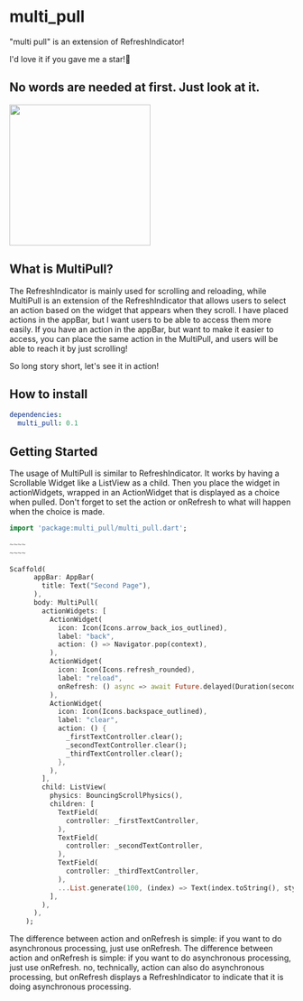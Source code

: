 # multi_pull

"multi pull" is an extension of RefreshIndicator!

I'd love it if you gave me a star!🌟

## No words are needed at first. Just look at it.

<img width=250 src="https://user-images.githubusercontent.com/61507019/119260538-32a26680-bc0e-11eb-94ac-7c341a00aa79.gif">


## What is MultiPull?

The RefreshIndicator is mainly used for scrolling and reloading, while MultiPull is an extension of the RefreshIndicator that allows users to select an action based on the widget that appears when they scroll. I have placed actions in the appBar, but I want users to be able to access them more easily. If you have an action in the appBar, but want to make it easier to access, you can place the same action in the MultiPull, and users will be able to reach it by just scrolling!

So long story short, let's see it in action!


## How to install

```pubspec.yml
dependencies:
  multi_pull: 0.1
```

## Getting Started

The usage of MultiPull is similar to RefreshIndicator. It works by having a Scrollable Widget like a ListView as a child. Then you place the widget in actionWidgets, wrapped in an ActionWidget that is displayed as a choice when pulled. Don't forget to set the action or onRefresh to what will happen when the choice is made.

```dart:main.dart
import 'package:multi_pull/multi_pull.dart';

~~~~
~~~~

Scaffold(
      appBar: AppBar(
        title: Text("Second Page"),
      ),
      body: MultiPull(
        actionWidgets: [
          ActionWidget(
            icon: Icon(Icons.arrow_back_ios_outlined),
            label: "back",
            action: () => Navigator.pop(context),
          ),
          ActionWidget(
            icon: Icon(Icons.refresh_rounded),
            label: "reload",
            onRefresh: () async => await Future.delayed(Duration(seconds: 2)),
          ),
          ActionWidget(
            icon: Icon(Icons.backspace_outlined),
            label: "clear",
            action: () {
              _firstTextController.clear();
              _secondTextController.clear();
              _thirdTextController.clear();
            },
          ),
        ],
        child: ListView(
          physics: BouncingScrollPhysics(),
          children: [
            TextField(
              controller: _firstTextController,
            ),
            TextField(
              controller: _secondTextController,
            ),
            TextField(
              controller: _thirdTextController,
            ),
            ...List.generate(100, (index) => Text(index.toString(), style: TextStyle(fontSize: 20, fontWeight: FontWeight.bold))),
          ],
        ),
      ),
    );
```

The difference between action and onRefresh is simple: if you want to do asynchronous processing, just use onRefresh. The difference between action and onRefresh is simple: if you want to do asynchronous processing, just use onRefresh. no, technically, action can also do asynchronous processing, but onRefresh displays a RefreshIndicator to indicate that it is doing asynchronous processing.
